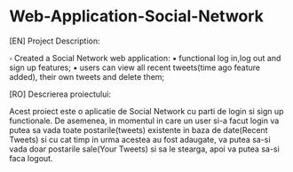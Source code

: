# Web-Application-Social-Network


[EN]
Project Description:

▫ Created a Social Network web application: 
  ▪ functional log in,log out and sign up features;
  ▪ users can view all recent tweets(time ago feature added), their own tweets and delete them;




[RO]
Descrierea proiectului:

  Acest proiect este o aplicatie de Social Network cu parti de login si sign up functionale. De asemenea, in momentul in care un user si-a facut login va putea sa vada toate postarile(tweets) existente in baza de date(Recent Tweets) si cu cat timp in urma acestea au fost adaugate, va putea sa-si vada doar postarile sale(Your Tweets) si sa le stearga, apoi va putea sa-si faca logout. 
